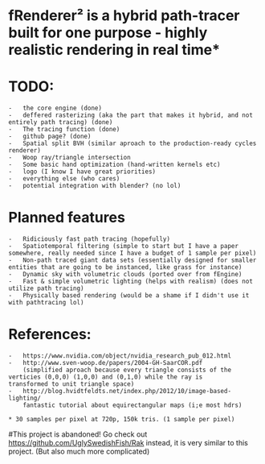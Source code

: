 # fRenderer² is a hybrid path-tracer built for one purpose - highly realistic rendering in real time*

# TODO: 
	-	the core engine (done) 
	-	deffered rasterizing (aka the part that makes it hybrid, and not entirely path tracing) (done) 
	-	The tracing function (done) 
	-	github page? (done)
	-	Spatial split BVH (similar aproach to the production-ready cycles renderer) 
	-	Woop ray/triangle intersection 
	-	Some basic hand optimization (hand-written kernels etc) 
	-	logo (I know I have great priorities) 
	-	everything else (who cares) 
	-	potential integration with blender? (no lol) 

# Planned features
	-	Ridiciously fast path tracing (hopefully) 
	-	Spatiotemporal filtering (simple to start but I have a paper somewhere, really needed since I have a budget of 1 sample per pixel) 
	-	Non-path traced giant data sets (essentially designed for smaller entities that are going to be instanced, like grass for instance) 
	-	Dynamic sky with volumetric clouds (ported over from fEngine) 
	-	Fast & simple volumetric lighting (helps with realism) (does not utilize path tracing) 
	-	Physically based rendering (would be a shame if I didn't use it with pathtracing lol) 


# References: 
	-	https://www.nvidia.com/object/nvidia_research_pub_012.html
	-	http://www.sven-woop.de/papers/2004-GH-SaarCOR.pdf 
  		(simplified aproach because every triangle consists of the verticies (0,0,0) (1,0,0) and (0,1,0) while the ray is 			transformed to unit triangle space) 
	-	http://blog.hvidtfeldts.net/index.php/2012/10/image-based-lighting/ 
		fantastic tutorial about equirectangular maps (i;e most hdrs) 
	
	* 30 samples per pixel at 720p, 150k tris. (1 sample per pixel) 

#This project is abandoned! Go check out https://github.com/UglySwedishFish/Rak instead, it is very similar to this project. (But also much more complicated)
